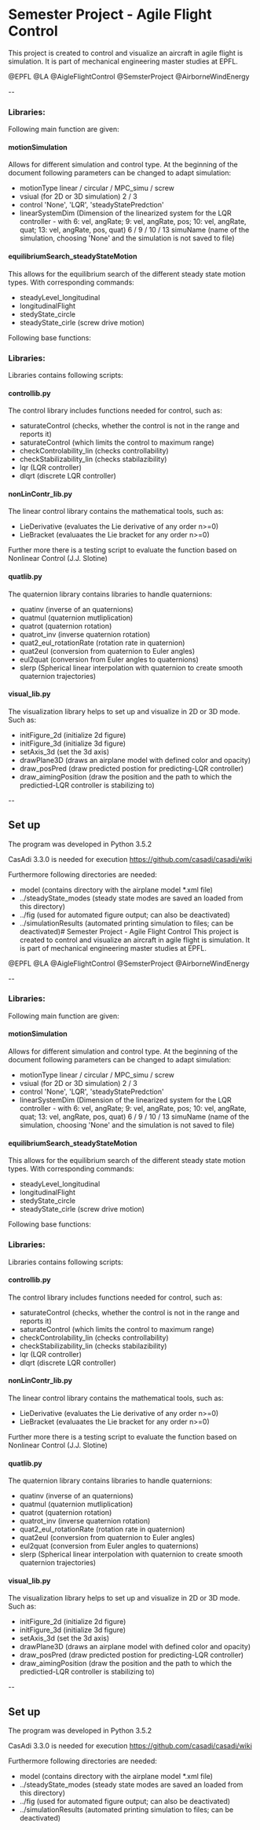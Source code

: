 # Semester Project - Agile Flight Control
This project is created to control and visualize an aircraft in agile flight is simulation. It is part of mechanical engineering master studies at EPFL.

@EPFL @LA @AigleFlightControl @SemsterProject @AirborneWindEnergy

--

### Libraries:
Following main function are given:
#### motionSimulation
Allows for different simulation and control type.
At the beginning of the document following parameters can be changed to adapt simulation:
- motionType
linear / circular / MPC_simu / screw
- vsiual (for 2D or 3D simulation)
2 / 3
- control
'None', 'LQR', 'steadyStatePredction'
- linearSystemDim (Dimension of the linearized system for the LQR controller - with 6: vel, angRate; 9: vel, angRate, pos; 10: vel, angRate, quat; 13: vel, angRate, pos, quat)
6 / 9 / 10 / 13
simuName (name of the simulation, choosing 'None' and the simulation is not saved to file)


#### equilibriumSearch_steadyStateMotion
This allows for the equilibrium search of the different steady state motion types. With corresponding commands:
- steadyLevel_longitudinal
- longitudinalFlight
- stedyState_circle
- steadyState_cirle (screw drive motion)


Following base functions:
### Libraries:
Libraries contains following scripts:
#### controllib.py
The control library includes functions needed for control, such as:
- saturateControl (checks, whether the control is not in the range and reports it)
- saturateControl (which limits the control to maximum range)
- checkControlability_lin (checks controllability)
- checkStabilizability_lin (checks stabilazibility)
- lqr (LQR controller)
- dlqrt (discrete LQR controller)


#### nonLinContr_lib.py
The linear control library contains the mathematical tools, such as:
- LieDerivative (evaluates the Lie derivative of any order n>=0)
- LieBracket (evaluaates the Lie bracket for any order n>=0)

Further more there is a testing script to evaluate the function based on Nonlinear
Control (J.J. Slotine)


#### quatlib.py
The quaternion library contains libraries to handle quaternions:
- quatinv (inverse of an quaternions)
- quatmul (quaternion mutliplication)
- quatrot (quaternion rotation)
- quatrot_inv (inverse quaternion rotation)
- quat2_eul_rotationRate (rotation rate in quaternion)
- quat2eul (conversion from quaternion to Euler angles)
- eul2quat (conversion from Euler angles to quaternions)
- slerp (Spherical linear interpolation with quaternion to create smooth quaternion trajectories)


#### visual_lib.py
The visualization library helps to set up and visualize in 2D or 3D mode. Such as:
- initFigure_2d (initialize 2d figure)
- initFigure_3d (initialize 3d figure)
- setAxis_3d (set the 3d axis)
- drawPlane3D (draws an airplane model with defined color and opacity)
- draw_posPred (draw predicted postion for predicting-LQR controller)
- draw_aimingPosition (draw the position and the path to which the predictied-LQR controller is stabilizing to)


--
## Set up
The program was developed in Python 3.5.2

CasAdi 3.3.0 is needed for execution
https://github.com/casadi/casadi/wiki

Furthermore following directories are needed:
- model (contains directory with the airplane model *.xml file)
- ../steadyState_modes (steady state modes are saved an loaded from this directory)
- ../fig (used for automated figure output; can also be deactivated)
- ../simulationResults (automated printing simulation to files; can be deactivated)# Semester Project - Agile Flight Control
This project is created to control and visualize an aircraft in agile flight is simulation. It is part of mechanical engineering master studies at EPFL.

@EPFL @LA @AigleFlightControl @SemsterProject @AirborneWindEnergy

--

### Libraries:
Following main function are given:
#### motionSimulation
Allows for different simulation and control type.
At the beginning of the document following parameters can be changed to adapt simulation:
- motionType
linear / circular / MPC_simu / screw
- vsiual (for 2D or 3D simulation)
2 / 3
- control
'None', 'LQR', 'steadyStatePredction'
- linearSystemDim (Dimension of the linearized system for the LQR controller - with 6: vel, angRate; 9: vel, angRate, pos; 10: vel, angRate, quat; 13: vel, angRate, pos, quat)
6 / 9 / 10 / 13
simuName (name of the simulation, choosing 'None' and the simulation is not saved to file)


#### equilibriumSearch_steadyStateMotion
This allows for the equilibrium search of the different steady state motion types. With corresponding commands:
- steadyLevel_longitudinal
- longitudinalFlight
- stedyState_circle
- steadyState_cirle (screw drive motion)


Following base functions:
### Libraries:
Libraries contains following scripts:
#### controllib.py
The control library includes functions needed for control, such as:
- saturateControl (checks, whether the control is not in the range and reports it)
- saturateControl (which limits the control to maximum range)
- checkControlability_lin (checks controllability)
- checkStabilizability_lin (checks stabilazibility)
- lqr (LQR controller)
- dlqrt (discrete LQR controller)


#### nonLinContr_lib.py
The linear control library contains the mathematical tools, such as:
- LieDerivative (evaluates the Lie derivative of any order n>=0)
- LieBracket (evaluaates the Lie bracket for any order n>=0)

Further more there is a testing script to evaluate the function based on Nonlinear
Control (J.J. Slotine)


#### quatlib.py
The quaternion library contains libraries to handle quaternions:
- quatinv (inverse of an quaternions)
- quatmul (quaternion mutliplication)
- quatrot (quaternion rotation)
- quatrot_inv (inverse quaternion rotation)
- quat2_eul_rotationRate (rotation rate in quaternion)
- quat2eul (conversion from quaternion to Euler angles)
- eul2quat (conversion from Euler angles to quaternions)
- slerp (Spherical linear interpolation with quaternion to create smooth quaternion trajectories)


#### visual_lib.py
The visualization library helps to set up and visualize in 2D or 3D mode. Such as:
- initFigure_2d (initialize 2d figure)
- initFigure_3d (initialize 3d figure)
- setAxis_3d (set the 3d axis)
- drawPlane3D (draws an airplane model with defined color and opacity)
- draw_posPred (draw predicted postion for predicting-LQR controller)
- draw_aimingPosition (draw the position and the path to which the predictied-LQR controller is stabilizing to)


--
## Set up
The program was developed in Python 3.5.2

CasAdi 3.3.0 is needed for execution
https://github.com/casadi/casadi/wiki

Furthermore following directories are needed:
- model (contains directory with the airplane model *.xml file)
- ../steadyState_modes (steady state modes are saved an loaded from this directory)
- ../fig (used for automated figure output; can also be deactivated)
- ../simulationResults (automated printing simulation to files; can be deactivated)
